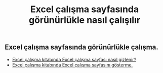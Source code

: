 ﻿---
title: Excel çalışma sayfasında görünürlükle nasıl çalışılır
second_title: Aspose.Cells Cloud Documen
linktitle: Görünürlük
type: docs
url: /tr/worksheets/panes/
keywords: How to work with visibility on an Excel worksheet
description: Aspose.Cells Cloud REST API, Excel Çalışma Sayfası üzerinde görünürlükle çalışmayı destekler. SDK çeşitli geliştirme dillerini destekler. Bunlar arasında Android, C#, Go, Java, NodeJS, Perl, PHP, Python, Ruby ve Swift bulunur
weight: 20
---
## Excel çalışma sayfasında görünürlükle çalışma.

- [Excel çalışma kitabında Excel çalışma sayfası nasıl gizlenir?](/cells/tr/worksheets/hide/) 
- [Excel çalışma kitabında Excel çalışma sayfasını gösterme.](/cells/tr/worksheets/unhide/) 


